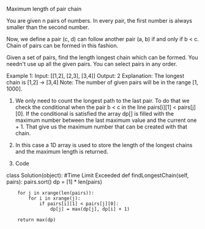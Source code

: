 Maximum length of pair chain

You are given n pairs of numbers. In every pair, the first number is always smaller than the second number.

Now, we define a pair (c, d) can follow another pair (a, b) if and only if b < c. Chain of pairs can be formed in this fashion.

Given a set of pairs, find the length longest chain which can be formed. You needn't use up all the given pairs. You can select pairs in any order.

Example 1:
Input: [[1,2], [2,3], [3,4]]
Output: 2
Explanation: The longest chain is [1,2] -> [3,4]
Note:
The number of given pairs will be in the range [1, 1000].

1. We only need to count the longest path to the last pair. To do that we check the conditional when the pair 
b < c in the line pairs[i][1] < pairs[j][0]. If the conditional is satisfied the array dp[] is filled with the maximum number
between the last maximum value and the current one + 1. That give us the maximum number that can be created with that chain. 

2. In this case a 1D array is used to store the length of the longest chains and the maximum length is returned. 

3. Code

class Solution(object): #Time Limit Exceeded
    def findLongestChain(self, pairs):
        pairs.sort()
        dp = [1] * len(pairs)

        for j in xrange(len(pairs)):
            for i in xrange(j):
                if pairs[i][1] < pairs[j][0]:
                    dp[j] = max(dp[j], dp[i] + 1)

        return max(dp)
